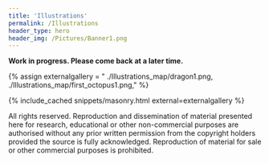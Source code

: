 ```yaml
---
title: 'Illustrations'
permalink: /Illustrations
header_type: hero
header_img: /Pictures/Banner1.png
---
```


**Work in progress. Please come back at a later time.**

{% assign externalgallery = "
./Illustrations_map/dragon1.png,
./Illustrations_map/first_octopus1.png," %}

{% include_cached snippets/masonry.html external=externalgallery %}

All rights reserved. Reproduction and dissemination of material presented here for research, educational or other non-commercial purposes are authorised without any prior written permission from the copyright holders provided the source is fully acknowledged. Reproduction of material for sale or other commercial purposes is prohibited.
